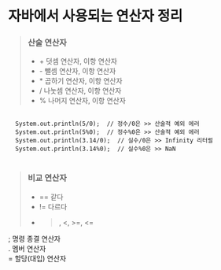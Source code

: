 # 자바에서 사용되는 연산자 정리

> ### 산술 연산자
> + \+ 덧셈 연산자, 이항 연산자   
> + \- 뺄셈 연산자, 이항 연산자   
> + \* 곱하기 연산자, 이항 연산자    
> + \/ 나눗셈 연산자, 이항 연산자   
> + \% 나머지 연산자, 이항 연산자   
<pre>
<code>
  System.out.println(5/0);  // 정수/0은 >> 산술적 예외 에러
  System.out.println(5%0);  // 정수%0은 >> 산술적 예외 에러
  System.out.println(3.14/0);  // 실수/0은 >> Infinity 리터럴
  System.out.println(3.14%0);  // 실수%0은 >> NaN
</code>
</pre>
> ### 비교 연산자
> + \== 같다
> + \!= 다르다
> + >, <, >=, <=


; 명령 종결 연산자   
. 멤버 연산자   
= 할당(대입) 연산자   
